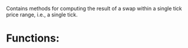 Contains methods for computing the result of a swap within a single tick price range, i.e., a single tick.

# Functions:





